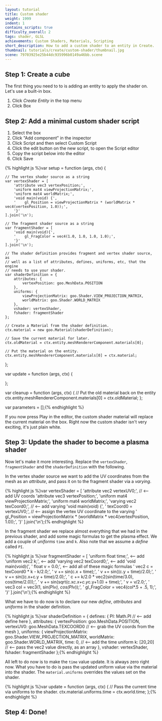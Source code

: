 ```yaml
---
layout: tutorial
title: Custom shader
weight: 1999
indent: 1
contains_scripts: true
difficulty_overall: 2
tags: shader, GLSL
achievements: Custom Shaders, Materials, Scripting
short_description: How to add a custom shader to an entity in Create.
thumbnail: tutorials/create/custom-shader/thumbnail.jpg
scene: 79703925e25b44dc935996b0149a46bb.scene
---
```

## Step 1: Create a cube

The first thing you need to to is adding an entity to apply the shader on. Let's use a built-in box.

1. Click *Create Entity* in the top menu
2. Click Box

## Step 2: Add a minimal custom shader script

1. Select the box
2. Click "Add component" in the inspector
3. Click Script and then select Custom Script
4. Click the edit button on the new script, to open the Script editor
5. Copy the script below into the editor
6. Click Save

{% highlight js %}var setup = function (args, ctx) {

    // The vertex shader source as a string
    var vertexShader = [
        'attribute vec3 vertexPosition;',
        'uniform mat4 viewProjectionMatrix;',
        'uniform mat4 worldMatrix;',
        'void main(void) {',
        '    gl_Position = viewProjectionMatrix * (worldMatrix * vec4(vertexPosition, 1.0));',
        '}'
    ].join('\n');

    // The fragment shader source as a string
    var fragmentShader = [
        'void main(void){',
        '    gl_FragColor = vec4(1.0, 1.0, 1.0, 1.0);',
        '}'
    ].join('\n');

    // The shader definition provides fragment and vertex shader source, as
    // well as a list of attributes, defines, uniforms, etc, that the engine
    // needs to use your shader.
    var shaderDefinition = {
        attributes: {
            vertexPosition: goo.MeshData.POSITION
        },
        uniforms: {
            viewProjectionMatrix: goo.Shader.VIEW_PROJECTION_MATRIX,
            worldMatrix: goo.Shader.WORLD_MATRIX
        },
        vshader: vertexShader,
        fshader: fragmentShader
    };

    // Create a Material from the shader definition.
    ctx.material = new goo.Material(shaderDefinition);

    // Save the current material for later.
    ctx.oldMaterial = ctx.entity.meshRendererComponent.materials[0];

    // Put the material on the entity.
    ctx.entity.meshRendererComponent.materials[0] = ctx.material;
};

var update = function (args, ctx) {

};

var cleanup = function (args, ctx) {
    // Put the old material back on the entity
    ctx.entity.meshRendererComponent.materials[0] = ctx.oldMaterial;
};

var parameters = [];{% endhighlight %}

If you now press Play in the editor, the custom shader material will replace the current material on the box. Right now the custom shader isn't very exciting, it's just plain white.


## Step 3: Update the shader to become a plasma shader

Now let's make it more interesting. Replace the `vertexShader`, `fragmentShader` and the `shaderDefinition` with the following.

In the vertex shader source we want to add the UV coordinates from the mesh as an *attribute*, and pass it on to the fragment shader via a *varying*.

{% highlight js %}var vertexShader = [
    'attribute vec2 vertexUV0;',  // <-- add UV coords
    'attribute vec3 vertexPosition;',
    'uniform mat4 viewProjectionMatrix;',
    'uniform mat4 worldMatrix;',
    'varying vec2 texCoord0;',  // <-- add varying
    'void main(void) {',
    '    texCoord0 = vertexUV0;', // <-- assign the vertex UV coordinate to the varying
    '    gl_Position = viewProjectionMatrix * (worldMatrix * vec4(vertexPosition, 1.0));',
    '}'
].join('\n');{% endhighlight %}

In the fragment shader we replace almost everything that we had in the previous shader, and add some magic formulas to get the plasma effect. We add a couple of *uniforms* `time` and `k`. Also note that we assume a *define* called `PI`.

{% highlight js %}var fragmentShader = [
    'uniform float time;', <-- add
    'uniform vec2 k;', <-- add
    'varying vec2 texCoord0;', <-- add
    'void main(void){',
    '    float v = 0.0;',  <-- add all of these magic formulas
    '    vec2 c = texCoord0 * k - k/2.0;',
    '    v += sin(c.x + time);',
    '    v += sin((c.y + time)/2.0);',
    '    v += sin((c.x+c.y + time)/2.0);',
    '    c += k/2.0 * vec2(sin(time/3.0), cos(time/2.0));',
    '    v += sin(sqrt(c.x*c.x+c.y*c.y+1.0) + time);',
    '    v = v/2.0;',
    '    vec3 col = vec3(1, sin(PI*v), cos(PI*v));',
    '    gl_FragColor = vec4(col*.5 + .5, 1);',
    '}'
].join('\n');{% endhighlight %}

What we have to do now is to declare our new *define*, *attributes* and *uniforms* in the shader definition.

{% highlight js %}var shaderDefinition = {
    defines: {
        PI: Math.PI // <-- add define here
    },
    attributes: {
        vertexPosition: goo.MeshData.POSITION,
        vertexUV0: goo.MeshData.TEXCOORD0 // <-- grab the UV coords from the mesh
    },
    uniforms: {
        viewProjectionMatrix: goo.Shader.VIEW_PROJECTION_MATRIX,
        worldMatrix: goo.Shader.WORLD_MATRIX,
        time: 0, // <-- add the time uniform
        k: [20,20] // <-- pass the vec2 value directly, as an array
    },
    vshader: vertexShader,
    fshader: fragmentShader
};{% endhighlight %}

All left to do now is to make the `time` value update. It is always zero right now. What you have to do is pass the updated uniform value via the material into the shader. The `material.uniforms` overrides the values set on the shader.

{% highlight js %}var update = function (args, ctx) {
    // Pass the current time via uniforms to the shader.
    ctx.material.uniforms.time = ctx.world.time;
};{% endhighlight %}

## Step 4: Done!

